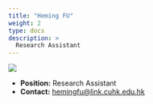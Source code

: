 ```yaml
---
title: "Heming FU"
weight: 2
type: docs
description: >
  Research Assistant
---
```


<div class="member-photo-frame wk-desk-4 wk-ipadp-4 wk-mobile-12 wk-tab-12">
    <div class=".member-photo-image">
     <img src="/images/members/FU-Heming.jpg">
    </div>
</div>

 - **Position:** Research Assistant
 - **Contact:** [hemingfu@link.cuhk.edu.hk](hemingfu@link.cuhk.edu.hk)